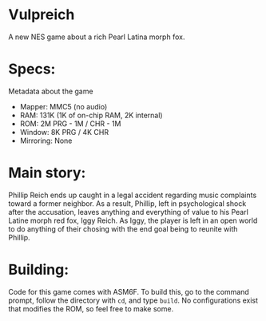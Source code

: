 # Vulpreich
A new NES game about a rich Pearl Latina morph fox.

# Specs:
Metadata about the game
-	Mapper: MMC5 (no audio)
-	RAM: 131K (1K of on-chip RAM, 2K internal)
-	ROM: 2M PRG - 1M / CHR - 1M
-	Window: 8K PRG / 4K CHR
-	Mirroring: None

# Main story:
Phillip Reich ends up caught in a legal accident regarding music complaints toward a former neighbor.  As a result, Phillip, left in psychological shock after the accusation, leaves anything and everything of value to his Pearl Latine morph red fox, Iggy Reich.  As Iggy, the player is left in an open world to do anything of their chosing with the end goal being to reunite with Phillip.

# Building:
Code for this game comes with ASM6F.  To build this, go to the command prompt, follow the directory with `cd`, and type `build`.  No configurations exist that modifies the ROM, so feel free to make some.